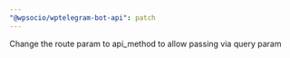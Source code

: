 ```yaml
---
"@wpsocio/wptelegram-bot-api": patch
---
```


Change the route param to api_method to allow passing via query param
